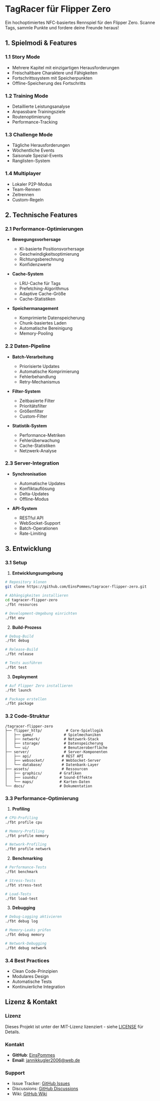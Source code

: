 # TagRacer für Flipper Zero

Ein hochoptimiertes NFC-basiertes Rennspiel für den Flipper Zero. Scanne Tags, sammle Punkte und fordere deine Freunde heraus!

## 1. Spielmodi & Features

### 1.1 Story Mode
- Mehrere Kapitel mit einzigartigen Herausforderungen
- Freischaltbare Charaktere und Fähigkeiten
- Fortschrittssystem mit Speicherpunkten
- Offline-Speicherung des Fortschritts

### 1.2 Training Mode
- Detaillierte Leistungsanalyse
- Anpassbare Trainingsziele
- Routenoptimierung
- Performance-Tracking

### 1.3 Challenge Mode
- Tägliche Herausforderungen
- Wöchentliche Events
- Saisonale Spezial-Events
- Ranglisten-System

### 1.4 Multiplayer
- Lokaler P2P-Modus
- Team-Rennen
- Zeitrennen
- Custom-Regeln

## 2. Technische Features

### 2.1 Performance-Optimierungen
- **Bewegungsvorhersage**
  - KI-basierte Positionsvorhersage
  - Geschwindigkeitsoptimierung
  - Richtungsberechnung
  - Konfidenzwerte

- **Cache-System**
  - LRU-Cache für Tags
  - Prefetching-Algorithmus
  - Adaptive Cache-Größe
  - Cache-Statistiken

- **Speichermanagement**
  - Komprimierte Datenspeicherung
  - Chunk-basiertes Laden
  - Automatische Bereinigung
  - Memory-Pooling

### 2.2 Daten-Pipeline
- **Batch-Verarbeitung**
  - Priorisierte Updates
  - Automatische Komprimierung
  - Fehlerbehandlung
  - Retry-Mechanismus

- **Filter-System**
  - Zeitbasierte Filter
  - Prioritätsfilter
  - Größenfilter
  - Custom-Filter

- **Statistik-System**
  - Performance-Metriken
  - Fehlerüberwachung
  - Cache-Statistiken
  - Netzwerk-Analyse

### 2.3 Server-Integration
- **Synchronisation**
  - Automatische Updates
  - Konfliktauflösung
  - Delta-Updates
  - Offline-Modus

- **API-System**
  - RESTful API
  - WebSocket-Support
  - Batch-Operationen
  - Rate-Limiting

## 3. Entwicklung

### 3.1 Setup
1. **Entwicklungsumgebung**
```bash
# Repository klonen
git clone https://github.com/EinsPommes/tagracer-flipper-zero.git

# Abhängigkeiten installieren
cd tagracer-flipper-zero
./fbt resources

# Development-Umgebung einrichten
./fbt env
```

2. **Build-Prozess**
```bash
# Debug-Build
./fbt debug

# Release-Build
./fbt release

# Tests ausführen
./fbt test
```

3. **Deployment**
```bash
# Auf Flipper Zero installieren
./fbt launch

# Package erstellen
./fbt package
```

### 3.2 Code-Struktur
```
/tagracer-flipper-zero
├── flipper_http/           # Core-Spiellogik
│   ├── game/              # Spielmechaniken
│   ├── network/           # Netzwerk-Stack
│   ├── storage/           # Datenspeicherung
│   └── ui/                # Benutzeroberfläche
├── server/                # Server-Komponenten
│   ├── api/              # REST API
│   ├── websocket/        # WebSocket-Server
│   └── database/         # Datenbank-Layer
├── assets/               # Ressourcen
│   ├── graphics/        # Grafiken
│   ├── sounds/          # Sound-Effekte
│   └── maps/            # Karten-Daten
└── docs/                # Dokumentation
```

### 3.3 Performance-Optimierung
1. **Profiling**
```bash
# CPU-Profiling
./fbt profile cpu

# Memory-Profiling
./fbt profile memory

# Network-Profiling
./fbt profile network
```

2. **Benchmarking**
```bash
# Performance-Tests
./fbt benchmark

# Stress-Tests
./fbt stress-test

# Load-Tests
./fbt load-test
```

3. **Debugging**
```bash
# Debug-Logging aktivieren
./fbt debug log

# Memory-Leaks prüfen
./fbt debug memory

# Network-Debugging
./fbt debug network
```

### 3.4 Best Practices
- Clean Code-Prinzipien
- Modulares Design
- Automatische Tests
- Kontinuierliche Integration

## Lizenz & Kontakt

### Lizenz
Dieses Projekt ist unter der MIT-Lizenz lizenziert - siehe [LICENSE](LICENSE) für Details.

### Kontakt
- **GitHub**: [EinsPommes](https://github.com/EinsPommes)
- **Email**: jannikkugler2006@web.de

### Support
- Issue Tracker: [GitHub Issues](https://github.com/EinsPommes/tagracer-flipper-zero/issues)
- Discussions: [GitHub Discussions](https://github.com/EinsPommes/tagracer-flipper-zero/discussions)
- Wiki: [GitHub Wiki](https://github.com/EinsPommes/tagracer-flipper-zero/wiki)
